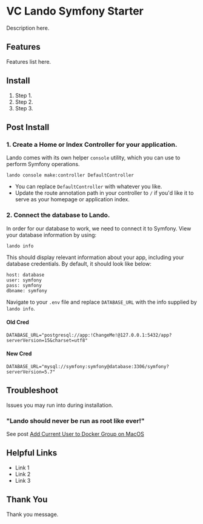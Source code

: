 # VC Lando Symfony Starter

Description here.

## Features

Features list here.

## Install

1. Step 1.
2. Step 2.
3. Step 3.

## Post Install

### 1. Create a Home or Index Controller for your application.

Lando comes with its own helper `console` utility, which you can use to perform Symfony operations.

`lando console make:controller DefaultController`

- You can replace `DefaultController` with whatever you like.  
- Update the route annotation path in your controller to `/` if you'd like it to serve as your homepage or application index.

### 2. Connect the database to Lando.

In order for our database to work, we need to connect it to Symfony.  View your database information by using:

`lando info`

This should display relevant information about your app, including your database credentials.  By default, it should look like below:

```
host: database
user: symfony
pass: symfony
dbname: symfony
```

Navigate to your `.env` file and replace `DATABASE_URL` with the info supplied by `lando info`.

#### Old Cred

`DATABASE_URL="postgresql://app:!ChangeMe!@127.0.0.1:5432/app?serverVersion=15&charset=utf8"`

#### New Cred

`DATABASE_URL="mysql://symfony:symfony@database:3306/symfony?serverVersion=5.7"
`

## Troubleshoot

Issues you may run into during installation.

### "Lando should never be run as root like ever!"

See post [Add Current User to Docker Group on MacOS](https://stackoverflow.com/questions/70369278/how-to-add-the-current-user-to-the-docker-group-on-macos)

## Helpful Links

- Link 1
- Link 2
- Link 3

## Thank You

Thank you message.